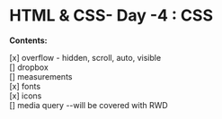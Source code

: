 # HTML & CSS- Day -4 : CSS

**Contents:**

[x] overflow - hidden, scroll, auto, visible  
[] dropbox  
[] measurements  
[x] fonts  
[x] icons  
[] media query --will be covered with RWD
